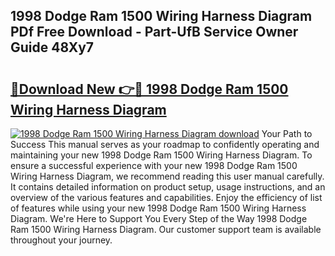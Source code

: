 ## 1998 Dodge Ram 1500 Wiring Harness Diagram PDf Free Download - Part-UfB Service Owner Guide 48Xy7

# <h2><a href="http://dftd2k.blite.top/?on=1998+Dodge+Ram+1500+Wiring+Harness+Diagram">🔗Download New 👉🔴 1998 Dodge Ram 1500 Wiring Harness Diagram</a></h2>

[![1998 Dodge Ram 1500 Wiring Harness Diagram download](https://i.imgur.com/lujVjoI.png)](http://dftd2k.blite.top/?on=1998+Dodge+Ram+1500+Wiring+Harness+Diagram)
Your Path to Success This manual serves as your roadmap to confidently operating and maintaining your new 1998 Dodge Ram 1500 Wiring Harness Diagram. To ensure a successful experience with your new 1998 Dodge Ram 1500 Wiring Harness Diagram, we recommend reading this user manual carefully. It contains detailed information on product setup, usage instructions, and an overview of the various features and capabilities. Enjoy the efficiency of list of features while using your new 1998 Dodge Ram 1500 Wiring Harness Diagram. We're Here to Support You Every Step of the Way 1998 Dodge Ram 1500 Wiring Harness Diagram. Our customer support team is available throughout your journey.
